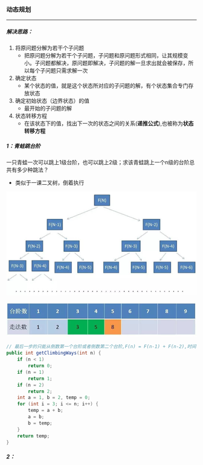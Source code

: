 ### 动态规划

------

##### 解决思路：

1. 将原问题分解为若干个子问题
   - 把原问题分解为若干个子问题，子问题和原问题形式相同，让其规模变小。子问题都解决，原问题即解决，子问题的解一旦求出就会被保存，所以每个子问题只需求解一次
2. 确定状态
   - 某个状态的值，就是这个状态所对应的子问题的解，有个状态集合专门存放状态
3. 确定初始状态（边界状态）的值
   - 最开始的子问题的解
4. 状态转移方程
   - 在该状态下的值，找出下一次的状态之间的关系(**递推公式**),也被称为**状态转移方程**

##### 1：青蛙跳台阶

​	一只青蛙一次可以跳上1级台阶，也可以跳上2级；求该青蛙跳上一个n级的台阶总共有多少种跳法？

- 类似于一课二叉树，倒着执行


![](https://github.com/likang315/Algorithms-and-Data-Structures/blob/master/9%EF%BC%9A%E8%B4%AA%E5%BF%83%E7%AE%97%E6%B3%95%EF%BC%8C%E5%8A%A8%E6%80%81%E8%A7%84%E5%88%92%EF%BC%8C%E5%9B%9E%E6%BA%AF%E7%AE%97%E6%B3%95/photos/%E9%80%92%E6%8E%A8%E5%85%AC%E5%BC%8F.jpg?raw=true)

![](https://github.com/likang315/Algorithms-and-Data-Structures/blob/master/9%EF%BC%9A%E8%B4%AA%E5%BF%83%E7%AE%97%E6%B3%95%EF%BC%8C%E5%8A%A8%E6%80%81%E8%A7%84%E5%88%92%EF%BC%8C%E5%9B%9E%E6%BA%AF%E7%AE%97%E6%B3%95/photos/%E7%8A%B6%E6%80%81%E8%AE%B0%E5%BD%95%E8%A1%A8.jpg?raw=true)

```java
// 最后一步的只能从倒数第一个台阶或者倒数第二个台阶,F(n) = F(n-1) + F(n-2),时间复杂度：O(n)
public int getClimbingWays(int n) {
    if (n < 1)
        return 0;
    if (n = 1)
        return 1;
    if (n = 2)
        return 2;
    int a = 1, b = 2, temp = 0;
    for (int i = 3; i <= n; i++) {
        temp = a + b;
        a = b;
        b = temp;
    }
    return temp;
}
```

##### 2：